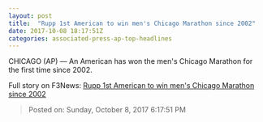 ```yaml
---
layout: post
title:  "Rupp 1st American to win men's Chicago Marathon since 2002"
date: 2017-10-08 18:17:51Z
categories: associated-press-ap-top-headlines
---
```


CHICAGO (AP) — An American has won the men's Chicago Marathon for the first time since 2002.


Full story on F3News: [Rupp 1st American to win men's Chicago Marathon since 2002](http://www.f3nws.com/n/2ajzrC)

> Posted on: Sunday, October 8, 2017 6:17:51 PM
